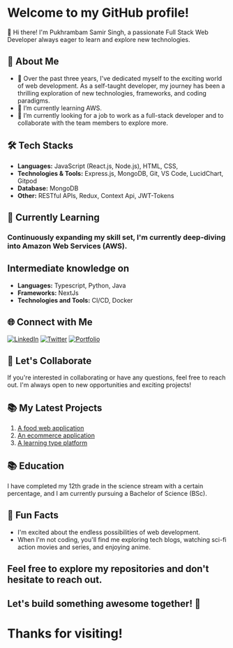 # Welcome to my GitHub profile!

👋 Hi there! I'm Pukhrambam Samir Singh, a passionate Full Stack Web Developer always eager to learn and explore new technologies.

## 🚀 About Me

- 🌟 Over the past three years, I've dedicated myself to the exciting world of web development. As a self-taught developer, my journey has been a thrilling exploration of new technologies, frameworks, and coding paradigms.
- 🌱 I’m currently learning AWS.
- 👯 I’m currently looking for a job to work as a full-stack developer and to collaborate with the team members to explore more.

## 🛠️ Tech Stacks

- **Languages:** JavaScript (React.js, Node.js), HTML, CSS,  
- **Technologies & Tools:** Express.js, MongoDB, Git, VS Code, LucidChart, Gitpod
- **Database:** MongoDB
- **Other:** RESTful APIs, Redux, Context Api, JWT-Tokens

## 🌱 Currently Learning

### Continuously expanding my skill set, I'm currently deep-diving into Amazon Web Services (AWS).

## Intermediate knowledge on

- **Languages:** Typescript, Python, Java
- **Frameworks:** NextJs
- **Technologies and Tools:** CI/CD, Docker

## 🌐 Connect with Me

[![LinkedIn](https://img.shields.io/badge/LinkedIn-Connect-blue)](https://www.linkedin.com/in/samir-singh-6576bb251?lipi=urn%3Ali%3Apage%3Ad_flagship3_profile_view_base_contact_details%3BuAviPuB2S4Srq1GUTO9Fhg%3D%3D)
[![Twitter](https://img.shields.io/badge/Twitter-Follow-blue)](https://twitter.com/PukhrambamSamir)
[![Portfolio](https://img.shields.io/badge/Portfolio-Visit-brightgreen)](https://samirweb.onrender.com/)

## 🤝 Let's Collaborate

If you're interested in collaborating or have any questions, feel free to reach out. I'm always open to new opportunities and exciting projects!

## 📚 My Latest Projects

1. [A food web application](https://food-vista.onrender.com/)
2. [An ecommerce application](https://cartique.onrender.com/)
3. [A learning type platform](https://learnopia.onrender.com/)

## 📚 Education

I have completed my 12th grade in the science stream with a certain percentage, and I am currently pursuing a Bachelor of Science (BSc).

## 🎉 Fun Facts

- I'm excited about the endless possibilities of web development.
- When I'm not coding, you'll find me exploring tech blogs, watching sci-fi action movies and series, and enjoying anime.

## Feel free to explore my repositories and don't hesitate to reach out.

## Let's build something awesome together! 🚀

# Thanks for visiting!
